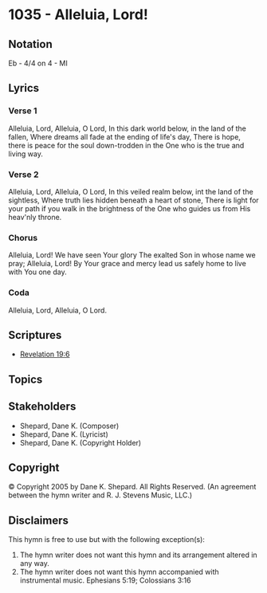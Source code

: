 # 1035 - Alleluia, Lord!

## Notation

Eb - 4/4 on 4 - MI

## Lyrics

### Verse 1

Alleluia, Lord, Alleluia, O Lord, In this dark world below, in the land of the fallen, Where dreams all fade at the ending of life's day, There is hope, there is peace for the soul down-trodden in the One who is the true and living way.

### Verse 2

Alleluia, Lord, Alleluia, O Lord, In this veiled realm below, int the land of the sightless, Where truth lies hidden beneath a heart of stone, There is light for your path if you walk in the brightness of the One who guides us from His heav'nly throne.

### Chorus

Alleluia, Lord! We have seen Your glory  The exalted Son in whose name we pray; Alleluia, Lord! By Your grace and mercy lead us safely home to live with You one day.

### Coda

Alleluia, Lord, Alleluia, O Lord.


## Scriptures

- [Revelation 19:6](https://www.biblegateway.com/passage/?search=Revelation%2019%3A6)

## Topics


## Stakeholders

- Shepard, Dane K. (Composer)
- Shepard, Dane K. (Lyricist)
- Shepard, Dane K. (Copyright Holder)

## Copyright

© Copyright 2005 by Dane K. Shepard. All Rights Reserved.
(An agreement between the hymn writer and R. J. Stevens Music, LLC.)

## Disclaimers

This hymn is free to use but with the following exception(s):
1. The hymn writer does not want this hymn and its arrangement altered in any way.
2. The hymn writer does not want this hymn accompanied with instrumental music.
Ephesians 5:19; Colossians 3:16

